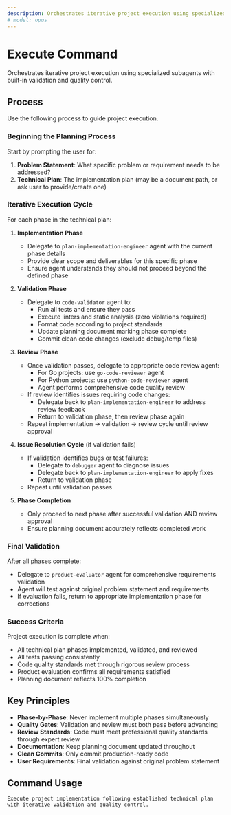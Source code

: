 ```yaml
---
description: Orchestrates iterative project execution using specialized subagents with built-in validation and quality control.
# model: opus
---
```


# Execute Command

Orchestrates iterative project execution using specialized subagents with built-in validation and quality control.

## Process

Use the following process to guide project execution.

### Beginning the Planning Process

Start by prompting the user for:
1. **Problem Statement**: What specific problem or requirement needs to be addressed?
2. **Technical Plan**: The implementation plan (may be a document path, or ask user to provide/create one)

### Iterative Execution Cycle

For each phase in the technical plan:

1. **Implementation Phase**
   - Delegate to `plan-implementation-engineer` agent with the current phase details
   - Provide clear scope and deliverables for this specific phase
   - Ensure agent understands they should not proceed beyond the defined phase

2. **Validation Phase**
   - Delegate to `code-validator` agent to:
     - Run all tests and ensure they pass
     - Execute linters and static analysis (zero violations required)
     - Format code according to project standards
     - Update planning document marking phase complete
     - Commit clean code changes (exclude debug/temp files)

3. **Review Phase**
   - Once validation passes, delegate to appropriate code review agent:
     - For Go projects: use `go-code-reviewer` agent
     - For Python projects: use `python-code-reviewer` agent
     - Agent performs comprehensive code quality review
   - If review identifies issues requiring code changes:
     - Delegate back to `plan-implementation-engineer` to address review feedback
     - Return to validation phase, then review phase again
   - Repeat implementation → validation → review cycle until review approval

4. **Issue Resolution Cycle** (if validation fails)
   - If validation identifies bugs or test failures:
     - Delegate to `debugger` agent to diagnose issues
     - Delegate back to `plan-implementation-engineer` to apply fixes
     - Return to validation phase
   - Repeat until validation passes

5. **Phase Completion**
   - Only proceed to next phase after successful validation AND review approval
   - Ensure planning document accurately reflects completed work

### Final Validation

After all phases complete:
- Delegate to `product-evaluator` agent for comprehensive requirements validation
- Agent will test against original problem statement and requirements
- If evaluation fails, return to appropriate implementation phase for corrections

### Success Criteria

Project execution is complete when:
- All technical plan phases implemented, validated, and reviewed
- All tests passing consistently
- Code quality standards met through rigorous review process
- Product evaluation confirms all requirements satisfied
- Planning document reflects 100% completion

## Key Principles

- **Phase-by-Phase**: Never implement multiple phases simultaneously
- **Quality Gates**: Validation and review must both pass before advancing
- **Review Standards**: Code must meet professional quality standards through expert review
- **Documentation**: Keep planning document updated throughout
- **Clean Commits**: Only commit production-ready code
- **User Requirements**: Final validation against original problem statement

## Command Usage

```
Execute project implementation following established technical plan with iterative validation and quality control.
```
